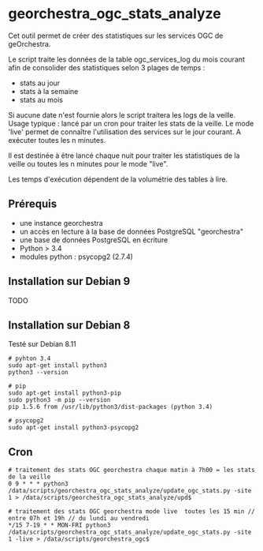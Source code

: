 # georchestra_ogc_stats_analyze

Cet outil permet de créer des statistiques sur les services OGC de geOrchestra.

Le script traite les données de la table ogc_services_log du mois courant afin de consolider des statistiques selon 3 plages de temps :

- stats au jour
- stats à la semaine
- stats au mois

Si aucune date n'est fournie alors le script traitera les logs de la veille. Usage typique : lancé par un cron pour traiter les stats de la veille. Le mode 'live' permet de connaître l'utilisation des services sur le jour courant. A exécuter toutes les n minutes.

Il est destinée à être lancé chaque nuit pour traiter les statistiques de la veille ou toutes les n minutes pour le mode "live".

Les temps d'exécution dépendent de la volumétrie des tables à lire.


## Prérequis

- une instance georchestra
- un accès en lecture à la base de données PostgreSQL "georchestra"
- une base de données PostgreSQL en écriture
- Python > 3.4
- modules python : psycopg2 (2.7.4)


## Installation sur Debian 9

TODO

## Installation sur Debian 8

Testé sur Debian 8.11


    # pyhton 3.4
	sudo apt-get install python3
	python3 --version
	
	# pip
	sudo apt-get install python3-pip
	sudo python3 -m pip --version
	pip 1.5.6 from /usr/lib/python3/dist-packages (python 3.4)

	# psycopg2
	sudo apt-get install python3-psycopg2


## Cron


    # traitement des stats OGC georchestra chaque matin à 7h00 = les stats de la veille
	0 9 * * * python3 /data/scripts/georchestra_ogc_stats_analyze/update_ogc_stats.py -site 1 > /data/scripts/georchestra_ogc_stats_analyze/upd$
	
	# traitement des stats OGC georchestra mode live  toutes les 15 min // entre 07h et 19h // du lundi au vendredi
	*/15 7-19 * * MON-FRI python3 /data/scripts/georchestra_ogc_stats_analyze/update_ogc_stats.py -site 1 -live > /data/scripts/georchestra_ogc$

